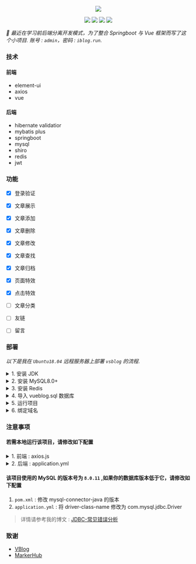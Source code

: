 <p align="center">
	<a href=""><img src="https://user-images.githubusercontent.com/43493852/127585072-ccafe163-4a43-439e-9594-156b4d10a72e.png"></a>
	<p align="center">
	<img src="https://app.codacy.com/project/badge/Grade/02e473424ae64646b7f24ec11455bc42"/></img>
	<img src="https://img.shields.io/github/commit-activity/m/YUbuntu0109/vsblog?color=ff69b4"></img>
	<img src="https://img.shields.io/github/repo-size/YUbuntu0109/vsblog"></img>
	<img src="https://img.shields.io/github/license/YUbuntu0109/vsblog.svg"></img>
	</p>
</p>

*🖖 最近在学习前后端分离开发模式，为了整合 Springboot 与 Vue 框架而写了这个小项目. 账号 : `admin`，密码 : `iblog.run`.*

### 技术
#### 前端 
* element-ui
* axios
* vue

#### 后端 
* hibernate validatior
* mybatis plus
* springboot
* mysql
* shiro
* redis
* jwt


### 功能
* [x] 登录验证
* [x] 文章展示
* [x] 文章添加
* [x] 文章删除
* [x] 文章修改
* [x] 文章查找
* [x] 文章归档
* [x] 页面特效
* [x] 点击特效
* [ ] 文章分类
* [ ] 友链
* [ ] 留言


### 部署
*以下是我在 `Ubuntu18.04` 远程服务器上部署 `vsblog` 的流程*.

<details>
    <summary>1. 安装 JDK</summary>

```shell
# install jdk
sudo apt install openjdk-8-jdk-headless

# check
java -version
```
</details>

<details>
    <summary>2. 安装 MySQL8.0+</summary>
    
```shell
# the installation package as follows you need to download it
# decompress the installation package
sudo dpkg -i mysql-apt-config_0.8.10-1_all.deb

# update installation package
sudo apt update 

# install mysql server
sudo apt install mysql-server 

# run mysql
mysql -u root -p
```
</details>

<details>
    <summary>3. 安装 Redis</summary>
    
```shell
# install redis server
sudo apt-get install redis-server

# check redis server status
netstat -nlt|grep 6379

# test
redis-cli
```
</details>

<details>
    <summary>4. 导入 vueblog.sql 数据库</summary>
    
```shell
# mysql -u root -p < vueblog.sql
mysql -u root -p < 'the specified path of database file'
```
</details>

<details>
    <summary>5. 运行项目</summary>
    
```shell
# kill the specified server port:8080
kill -9 $(netstat -nlp | grep :8080 | awk '{print $7}' | awk -F"/" '{ print $1 }')

# run
# nohup /usr/lib/jvm/java-8-openjdk-amd64/jre/bin/java -jar /tmp/vueblog-0.0.1-SNAPSHOT.jar > vsblog.file 2>&1 &
nuhup -jar vueblog-0.0.1-SNAPSHOT.jar > vsblog.file 2>&1 &

# test
http://ip:8080/
```
</details>

<details>
    <summary>6. 绑定域名</summary>
    
```shell
# first you need install the nginx
sudo apt install nginx

# vim /etc/nginx/nginx.conf
# such as the example configuraion be added as follows
http{
	server{
		listen  80;
		server_name  vue.iblog.run; 
		location / {
			proxy_pass  http://ip:8080;	
		}            
	}
}
. . .

# then check the default configuration file
nginx -t

# reload the nginx
nginx -s reload

# test
http://vue.iblog.run
```
</details>


### 注意事项

#### 若需本地运行该项目，请修改如下配置
<details>
<summary>1. 前端 : axios.js</summary>
	
```js
// 自定义全局请求头(后台)
// axios.defaults.baseURL = "http://49.233.79.152:8080"
axios.defaults.baseURL = "http://localhost:8080"
```
</details>

<details>
<summary>2. 后端 : application.yml</summary>
	
```js
redis-manager:
	// host: 49.233.79.152:6379
	host: 127.0.0.1:6379
```
</details>

#### 该项目使用的 MySQL 的版本号为 `8.0.11` ,如果你的数据库版本低于它，请修改如下配置
1. `pom.xml` : 修改 mysql-connector-java 的版本
2. `application.yml` : 将 driver-class-name 修改为 com.mysql.jdbc.Driver

> 详情请参考我的博文 : [JDBC-常见错误分析](https://googtech.io/2019/03/14/JDBC-%E5%B8%B8%E8%A7%81%E9%94%99%E8%AF%AF%E5%88%86%E6%9E%90/)


### 致谢
* [VBlog](https://github.com/lenve/VBlog)
* [MarkerHub](https://space.bilibili.com/13491144)
